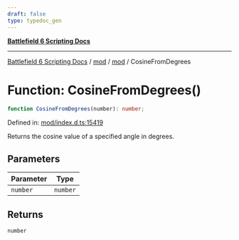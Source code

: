 ```yaml
---
draft: false
type: typedoc_gen
---
```


[**Battlefield 6 Scripting Docs**](../../../_index.md)

***

[Battlefield 6 Scripting Docs](../../../_index.md) / [mod](../../_index.md) / [mod](../_index.md) / CosineFromDegrees

# Function: CosineFromDegrees()

```ts
function CosineFromDegrees(number): number;
```

Defined in: [mod/index.d.ts:15419](https://github.com/battlefield-portal-community/portal-docs/blob/ff09b2690670f74de7e97198022e5a97ff1161ff/generators/santiago/mod/index.d.ts#L15419)

Returns the cosine value of a specified angle in degrees.

## Parameters

| Parameter | Type |
| ------ | ------ |
| `number` | `number` |

## Returns

`number`
